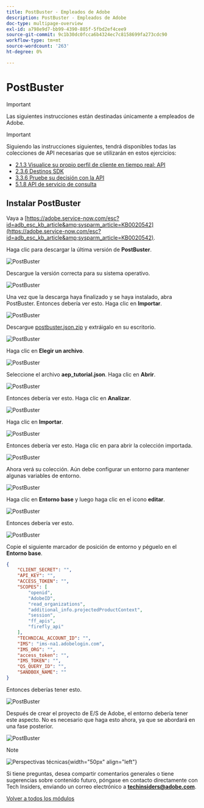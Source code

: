 ```yaml
---
title: PostBuster - Empleados de Adobe
description: PostBuster - Empleados de Adobe
doc-type: multipage-overview
exl-id: a798e9d7-bb99-4390-885f-5fbd2ef4cee9
source-git-commit: 9c1b30dc0fcca6b4324ec7c8158699fa273cdc90
workflow-type: tm+mt
source-wordcount: '263'
ht-degree: 0%

---
```


# PostBuster

>[!IMPORTANT]
>
>Las siguientes instrucciones están destinadas únicamente a empleados de Adobe.

>[!IMPORTANT]
>
>Siguiendo las instrucciones siguientes, tendrá disponibles todas las colecciones de API necesarias que se utilizarán en estos ejercicios:
>
>- [2.1.3 Visualice su propio perfil de cliente en tiempo real: API](./modules/rtcdp-b2c/module2.1/ex3.md)
>- [2.3.6 Destinos SDK](./modules/rtcdp-b2c/module2.3/ex6.md)
>- [3.3.6 Pruebe su decisión con la API](./modules/ajo-b2c/module3.3/ex6.md)
>- [5.1.8 API de servicio de consulta](./modules/datadistiller/module5.1/ex8.md)

## Instalar PostBuster

Vaya a [https://adobe.service-now.com/esc?id=adb_esc_kb_article&amp;sysparm_article=KB0020542](https://adobe.service-now.com/esc?id=adb_esc_kb_article&amp;sysparm_article=KB0020542).

Haga clic para descargar la última versión de **PostBuster**.

![PostBuster](./assets/images/pb1.png)

Descargue la versión correcta para su sistema operativo.

![PostBuster](./assets/images/pb2.png)

Una vez que la descarga haya finalizado y se haya instalado, abra PostBuster. Entonces debería ver esto. Haga clic en **Importar**.

![PostBuster](./assets/images/pb3.png)

Descargue [postbuster.json.zip](./assets/postman/postbuster.json.zip) y extráigalo en su escritorio.

![PostBuster](./assets/images/pbpb.png)

Haga clic en **Elegir un archivo**.

![PostBuster](./assets/images/pb4.png)

Seleccione el archivo **aep_tutorial.json**. Haga clic en **Abrir**.

![PostBuster](./assets/images/pb5.png)

Entonces debería ver esto. Haga clic en **Analizar**.

![PostBuster](./assets/images/pb6.png)

Haga clic en **Importar**.

![PostBuster](./assets/images/pb7.png)

Entonces debería ver esto. Haga clic en para abrir la colección importada.

![PostBuster](./assets/images/pb8.png)

Ahora verá su colección. Aún debe configurar un entorno para mantener algunas variables de entorno.

![PostBuster](./assets/images/pb9.png)

Haga clic en **Entorno base** y luego haga clic en el icono **editar**.

![PostBuster](./assets/images/pb10.png)

Entonces debería ver esto.

![PostBuster](./assets/images/pb11.png)

Copie el siguiente marcador de posición de entorno y péguelo en el **Entorno base**.

```json
{
	"CLIENT_SECRET": "",
	"API_KEY": "",
	"ACCESS_TOKEN": "",
	"SCOPES": [
		"openid",
		"AdobeID",
		"read_organizations",
		"additional_info.projectedProductContext",
		"session",
		"ff_apis",
		"firefly_api"
	],
	"TECHNICAL_ACCOUNT_ID": "",
	"IMS": "ims-na1.adobelogin.com",
	"IMS_ORG": "",
	"access_token": "",
	"IMS_TOKEN": "",
	"QS_QUERY_ID": "",
	"SANDBOX_NAME": ""
}
```

Entonces deberías tener esto.

![PostBuster](./assets/images/pb12.png)

Después de crear el proyecto de E/S de Adobe, el entorno debería tener este aspecto. No es necesario que haga esto ahora, ya que se abordará en una fase posterior.

![PostBuster](./assets/images/pb13.png)

>[!NOTE]
>
>![Perspectivas técnicas](./assets/images/techinsiders.png){width="50px" align="left"}
>
>Si tiene preguntas, desea compartir comentarios generales o tiene sugerencias sobre contenido futuro, póngase en contacto directamente con Tech Insiders, enviando un correo electrónico a **techinsiders@adobe.com**.

[Volver a todos los módulos](./overview.md)
